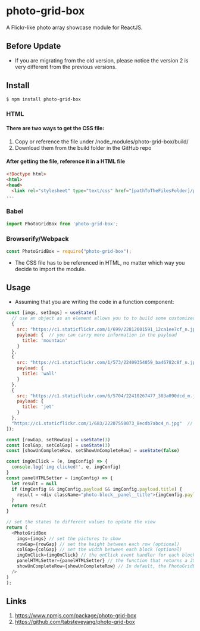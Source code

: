 # photo-grid-box
A Flickr-like photo array showcase module for ReactJS.<br/>

## Before Update
- If you are migrating from the old version, please notice the version 2 is very different from the previous versions.

## Install
```shell
$ npm install photo-grid-box
```

### HTML
#### There are two ways to get the CSS file:
  1. Copy or reference the file under /node_modules/photo-grid-box/build/
  2. Download them from the build folder in the GitHub repo
#### After getting the file, reference it in a HTML file
```html
<!Doctype html>
<html>
<head>
  <link rel="stylesheet" type="text/css" href="[pathToTheFilesFolder]/photo-grid-box.min.css" />
...
```
### Babel
```js
import PhotoGridBox from 'photo-grid-box';
```
### Browserify/Webpack
```js
const PhotoGridBox = require("photo-grid-box");
```
- The CSS file has to be referenced in HTML, no matter which way you decide to import the module.

## Usage
- Assuming that you are writing the code in a function component:
```js
const [imgs, setImgs] = useState([
  // use an object as an element allows you to to build some customized feature
  {
    src: "https://c1.staticflickr.com/1/699/22812601591_12ca1ee7cf_n.jpg",
    payload: {  // you can carry more information in the payload
      title: 'mountain'
    }
  },
  {
    src: "https://c1.staticflickr.com/1/573/22409354059_ba46782c8f_n.jpg",
    payload: {
      title: 'wall'
    }
  },
  {
    src: "https://c1.staticflickr.com/6/5704/22410267477_303a090dcd_m.jpg",
    payload: {
      title: 'jet'
    }
  },
  "https://c1.staticflickr.com/1/683/22207558073_8ecdb7abc4_n.jpg"  // a string that point out the image's path is also acceptable
]);

const [rowGap, setRowGap] = useState(3)
const [colGap, setColGap] = useState(3)
const [showUnCompleteRow, setShowUnCompleteRow] = useState(false)

const imgOnClick = (e, imgConfig) => {
  console.log('img clicked!', e, imgConfig)
}
const panelHTMLSetter = (imgConfig) => {
  let result = null
  if (imgConfig && imgConfig.payload && imgConfig.payload.title) {
    result = <div className="photo-block__panel__title">{imgConfig.payload.title}</div>
  }
  return result
}

// set the states to different values to update the view
return (
  <PhotoGridBox
    imgs={imgs} // set the pictures to show
    rowGap={rowGap} // set the height between each row (optional)
    colGap={colGap} // set the width between each block (optional)
    imgOnClick={imgOnClick} // the onClick event handler for each block (optional)
    panelHTMLSetter={panelHTMLSetter} // the function that returns a JSX for adding the children on the panel (optional)
    showUnCompleteRow={showUnCompleteRow} // In default, the PhotoGridBox will hide the last row if the last row is not complete; to make it looks more natural when loading pictures chunk by chunk. When there is no more picture to load, or for any reason, you can set the prop to true cancel the feature. (optional)
  />
)
);
```

## Links
1. https://www.npmjs.com/package/photo-grid-box
2. https://github.com/tabsteveyang/photo-grid-box